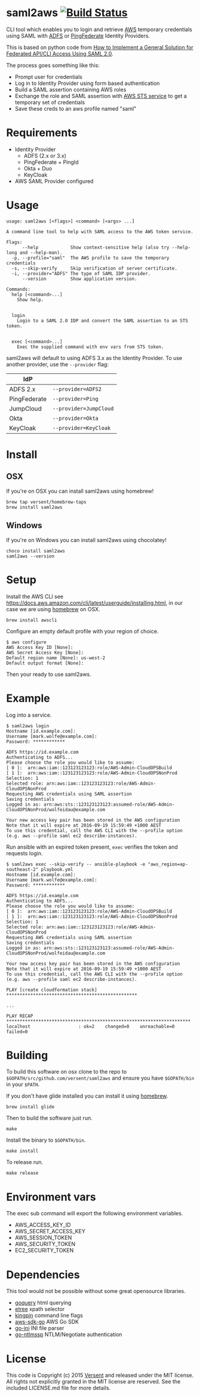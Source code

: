 # saml2aws [![Build Status](https://travis-ci.org/Versent/saml2aws.svg?branch=master)](https://travis-ci.org/Versent/saml2aws)

CLI tool which enables you to login and retrieve [AWS](https://aws.amazon.com/) temporary credentials using SAML with [ADFS](https://msdn.microsoft.com/en-us/library/bb897402.aspx) or [PingFederate](https://www.pingidentity.com/en/products/pingfederate.html) Identity Providers.

This is based on python code from [
How to Implement a General Solution for Federated API/CLI Access Using SAML 2.0](https://blogs.aws.amazon.com/security/post/TxU0AVUS9J00FP/How-to-Implement-a-General-Solution-for-Federated-API-CLI-Access-Using-SAML-2-0).

The process goes something like this:

* Prompt user for credentials
* Log in to Identity Provider using form based authentication
* Build a SAML assertion containing AWS roles
* Exchange the role and SAML assertion with [AWS STS service](https://docs.aws.amazon.com/STS/latest/APIReference/Welcome.html) to get a temporary set of credentials
* Save these creds to an aws profile named "saml"

# Requirements

* Identity Provider
  * ADFS (2.x or 3.x)
  * PingFederate + PingId
  * Okta + Duo
  * KeyCloak
* AWS SAML Provider configured

# Usage

```
usage: saml2aws [<flags>] <command> [<args> ...]

A command line tool to help with SAML access to the AWS token service.

Flags:
      --help            Show context-sensitive help (also try --help-long and --help-man).
  -p, --profile="saml"  The AWS profile to save the temporary credentials
  -s, --skip-verify     Skip verification of server certificate.
  -i, --provider="ADFS" The type of SAML IDP provider.
      --version         Show application version.

Commands:
  help [<command>...]
    Show help.


  login
    Login to a SAML 2.0 IDP and convert the SAML assertion to an STS token.


  exec [<command>...]
    Exec the supplied command with env vars from STS token.

```
saml2aws will default to using ADFS 3.x as the Identity Provider. To use another provider, use the `--provider` flag:

| IdP          |                         |
| ------------ | ----------------------- |
| ADFS 2.x     | `--provider=ADFS2`      |
| PingFederate | `--provider=Ping`       |
| JumpCloud    | `--provider=JumpCloud`  |
| Okta         | `--provider=Okta`       |
| KeyCloak     | `--provider=KeyCloak`   |

# Install

## OSX

If you're on OSX you can install saml2aws using homebrew!

```
brew tap versent/homebrew-taps
brew install saml2aws
```

## Windows

If you're on Windows you can install saml2aws using chocolatey!

```
choco install saml2aws
saml2aws --version
```

# Setup

Install the AWS CLI see https://docs.aws.amazon.com/cli/latest/userguide/installing.html, in our case we are using [homebrew](http://brew.sh/) on OSX.

```
brew install awscli
```

Configure an empty default profile with your region of choice.

```
$ aws configure
AWS Access Key ID [None]:
AWS Secret Access Key [None]:
Default region name [None]: us-west-2
Default output format [None]:
```

Then your ready to use saml2aws.

# Example

Log into a service.

```
$ saml2aws login
Hostname [id.example.com]:
Username [mark.wolfe@example.com]:
Password: ************

ADFS https://id.example.com
Authenticating to ADFS...
Please choose the role you would like to assume:
[ 0 ]:  arn:aws:iam::123123123123:role/AWS-Admin-CloudOPSBuild
[ 1 ]:  arn:aws:iam::123123123123:role/AWS-Admin-CloudOPSNonProd
Selection: 1
Selected role: arn:aws:iam::123123123123:role/AWS-Admin-CloudOPSNonProd
Requesting AWS credentials using SAML assertion
Saving credentials
Logged in as: arn:aws:sts::123123123123:assumed-role/AWS-Admin-CloudOPSNonProd/wolfeidau@example.com

Your new access key pair has been stored in the AWS configuration
Note that it will expire at 2016-09-19 15:59:49 +1000 AEST
To use this credential, call the AWS CLI with the --profile option (e.g. aws --profile saml ec2 describe-instances).
```

Run ansible with an expired token present, `exec` verifies the token and requests login.

```
$ saml2aws exec --skip-verify -- ansible-playbook -e "aws_region=ap-southeast-2" playbook.yml
Hostname [id.example.com]:
Username [mark.wolfe@example.com]:
Password: ************

ADFS https://id.example.com
Authenticating to ADFS...
Please choose the role you would like to assume:
[ 0 ]:  arn:aws:iam::123123123123:role/AWS-Admin-CloudOPSBuild
[ 1 ]:  arn:aws:iam::123123123123:role/AWS-Admin-CloudOPSNonProd
Selection: 1
Selected role: arn:aws:iam::123123123123:role/AWS-Admin-CloudOPSNonProd
Requesting AWS credentials using SAML assertion
Saving credentials
Logged in as: arn:aws:sts::123123123123:assumed-role/AWS-Admin-CloudOPSNonProd/wolfeidau@example.com

Your new access key pair has been stored in the AWS configuration
Note that it will expire at 2016-09-19 15:59:49 +1000 AEST
To use this credential, call the AWS CLI with the --profile option (e.g. aws --profile saml ec2 describe-instances).

PLAY [create cloudformation stack] *************************************************

...

PLAY RECAP *********************************************************************
localhost                  : ok=2    changed=0    unreachable=0    failed=0

```

# Building

To build this software on osx clone to the repo to `$GOPATH/src/github.com/versent/saml2aws` and ensure you have `$GOPATH/bin` in your `$PATH`.

If you don't have glide installed you can install it using [homebrew](http://brew.sh/).

```
brew install glide
```

Then to build the software just run.

```
make
```

Install the binary to `$GOPATH/bin`.

```
make install
```

To release run.

```
make release
```

# Environment vars

The exec sub command will export the following environment variables.

* AWS_ACCESS_KEY_ID
* AWS_SECRET_ACCESS_KEY
* AWS_SESSION_TOKEN
* AWS_SECURITY_TOKEN
* EC2_SECURITY_TOKEN

# Dependencies

This tool would not be possible without some great opensource libraries.

* [goquery](https://github.com/PuerkitoBio/goquery) html querying
* [etree](github.com/beevik/etree) xpath selector
* [kingpin](github.com/alecthomas/kingpin) command line flags
* [aws-sdk-go](github.com/aws/aws-sdk-go) AWS Go SDK
* [go-ini](https://github.com/go-ini/ini) INI file parser
* [go-ntlmssp](https://github.com/Azure/go-ntlmssp) NTLM/Negotiate authentication

# License

This code is Copyright (c) 2015 [Versent](http://versent.com.au) and released under the MIT license. All rights not explicitly 
granted in the MIT license are reserved. See the included LICENSE.md file for more details.
